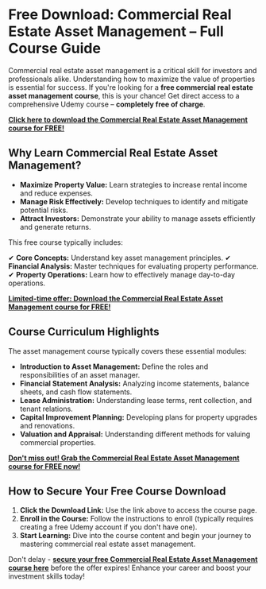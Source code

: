 # Free Download: Commercial Real Estate Asset Management – Full Course Guide

Commercial real estate asset management is a critical skill for investors and professionals alike. Understanding how to maximize the value of properties is essential for success. If you're looking for a **free commercial real estate asset management course**, this is your chance! Get direct access to a comprehensive Udemy course – **completely free of charge**.

[**Click here to download the Commercial Real Estate Asset Management course for FREE!**](https://udemywork.com/commercial-real-estate-asset-management)

## Why Learn Commercial Real Estate Asset Management?

*   **Maximize Property Value:** Learn strategies to increase rental income and reduce expenses.
*   **Manage Risk Effectively:** Develop techniques to identify and mitigate potential risks.
*   **Attract Investors:** Demonstrate your ability to manage assets efficiently and generate returns.

This free course typically includes:

✔ **Core Concepts:** Understand key asset management principles.
✔ **Financial Analysis:** Master techniques for evaluating property performance.
✔ **Property Operations:** Learn how to effectively manage day-to-day operations.

[**Limited-time offer: Download the Commercial Real Estate Asset Management course for FREE!**](https://udemywork.com/commercial-real-estate-asset-management)

## Course Curriculum Highlights

The asset management course typically covers these essential modules:

*   **Introduction to Asset Management:** Define the roles and responsibilities of an asset manager.
*   **Financial Statement Analysis:** Analyzing income statements, balance sheets, and cash flow statements.
*   **Lease Administration:** Understanding lease terms, rent collection, and tenant relations.
*   **Capital Improvement Planning:** Developing plans for property upgrades and renovations.
*   **Valuation and Appraisal:** Understanding different methods for valuing commercial properties.

[**Don't miss out! Grab the Commercial Real Estate Asset Management course for FREE now!**](https://udemywork.com/commercial-real-estate-asset-management)

## How to Secure Your Free Course Download

1.  **Click the Download Link:** Use the link above to access the course page.
2.  **Enroll in the Course:** Follow the instructions to enroll (typically requires creating a free Udemy account if you don't have one).
3.  **Start Learning:** Dive into the course content and begin your journey to mastering commercial real estate asset management.

Don't delay - **[secure your free Commercial Real Estate Asset Management course here](https://udemywork.com/commercial-real-estate-asset-management)** before the offer expires! Enhance your career and boost your investment skills today!
